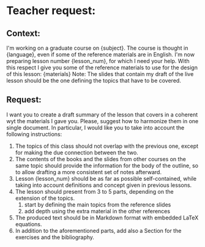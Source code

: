 # Teacher request:
## Context:
I'm working on a graduate course on {subject}. The course is thought in {language}, even if some of the reference materials
are in English. I'm now preparing lesson number {lesson_num}, for which I need your help. With this respect I give you
some of the reference materials to use for the design of this lesson:
{materials}
Note: The slides that contain my draft of the live lesson should be the one defining the topics that have to be covered.

## Request:
I want you to create a draft summary of the lesson that covers in a coherent wyt the materials I gave you. Please, 
suggest how to harmonize them in one single document. In particular, I would like you to take into account the following
instructions:
1. The topics of this class should not overlap with the previous one, except for making the due connection between the two.
2. The contents of the books and the slides from other courses on the same topic should provide the information for the body of the outline, so to allow drafting a more consistent set of notes afterward. 
3. Lesson {lesson_num} should be as far as possible self-contained, while taking into account definitions and concept given in previous lessons.
4. The lesson should present from 3 to 5 parts, depending on the extension of the topics.  
   1. start by defining the main topics from the reference slides
   2. add depth using the extra material in the other references
5. The produced text should be in Markdown format with embedded LaTeX equations.
6. In addition to the aforementioned parts, add also a Section for the exercises and the bibliography.
